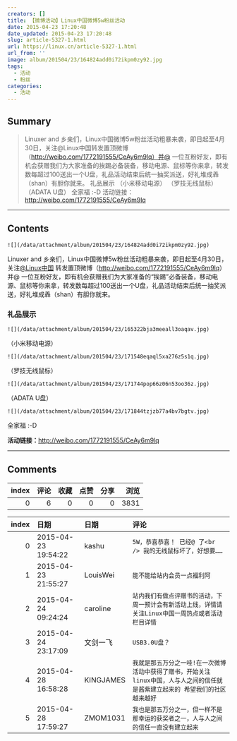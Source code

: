 ```yaml
---
creators: []
title: 【微博活动】Linux中国微博5w粉丝活动
date: 2015-04-23 17:20:48
date_updated: 2015-04-23 17:20:48
slug: article-5327-1.html
url: https://linux.cn/article-5327-1.html
url_from: ''
image: album/201504/23/164824add0i72ikpm0zy92.jpg
tags:
  - 活动
  - 粉丝
categories:
  - 活动
---
```


## Summary

> Linuxer and 乡亲们，Linux中国微博5w粉丝活动粗暴来袭，即日起至4月30日，关注@Linux中国转发置顶微博（http://weibo.com/1772191555/CeAy6m9lq）并@ 一位互粉好友，即有机会获赠我们为大家准备的挨踢必备装备，移动电源、鼠标等你来拿，转发数每超过100送出一个U盘，礼品活动结束后统一抽奖派送，好礼堆成羴（shan）有胆你就来。 礼品展示  （小米移动电源）  （罗技无线鼠标）  （ADATA U盘）  全家福 :-D 活动链接：http://weibo.com/1772191555/CeAy6m9lq

***

<!-- more -->

## Contents

`![](/data/attachment/album/201504/23/164824add0i72ikpm0zy92.jpg)`

Linuxer and 乡亲们，Linux中国微博5w粉丝活动粗暴来袭，即日起至4月30日，关注[@Linux中国](http://weibo.com/n/Linux%E4%B8%AD%E5%9B%BD?from=feed&loc=at) 转发置顶微博（<http://weibo.com/1772191555/CeAy6m9lq>）并@ 一位互粉好友，即有机会获赠我们为大家准备的“挨踢”必备装备，移动电源、鼠标等你来拿，转发数每超过100送出一个U盘，礼品活动结束后统一抽奖派送，好礼堆成羴（shan）有胆你就来。

### 礼品展示

`![](/data/attachment/album/201504/23/165322bja3meeall3oaqav.jpg)`

（小米移动电源）

`![](/data/attachment/album/201504/23/171548eqaql5xa276z5s1q.jpg)`

（罗技无线鼠标）

`![](/data/attachment/album/201504/23/171744pop66z06n53oo36z.jpg)`

（ADATA U盘）

`![](/data/attachment/album/201504/23/171844tzjzb77a4bv7bgtv.jpg)`

全家福 :-D

**活动链接：**<http://weibo.com/1772191555/CeAy6m9lq>

***

## Comments


|   index |   评论 |   收藏 |   点赞 |   分享 |   浏览 |
|--------:|-------:|-------:|-------:|-------:|-------:|
|       0 |      6 |      0 |      0 |      0 |   3831 |

|   index | 日期                | 日期      | 评论                                                                                                                            |
|--------:|:--------------------|:----------|:--------------------------------------------------------------------------------------------------------------------------------|
|       0 | 2015-04-23 19:54:22 | kashu     | `5W，恭喜恭喜！ 已经@ 了<br /> 我的无线鼠标坏了，好想要……`                                                                      |
|       1 | 2015-04-23 21:55:27 | LouisWei  | `能不能给站内会员一点福利阿`                                                                                                    |
|       2 | 2015-04-24 09:24:24 | caroline  | `站内我们有做点评赠书的活动，下周一预计会有新活动上线，详情请关注Linux中国一周热点或者活动栏目详情`                             |
|       3 | 2015-04-24 23:17:09 | 文剑一飞  | `USB3.0U盘？`                                                                                                                   |
|       4 | 2015-04-28 16:58:28 | KINGJAMES | `我就是那五万分之一哇!在一次微博活动中获得了赠书，开始关注linux中国，人与人之间的信任就是酱紫建立起来的 希望我们的社区越来越好` |
|       5 | 2015-04-28 17:59:27 | ZMOM1031  | `我也是那五万分之一，但一样不是那幸运的获奖者之一，人与人之间的信任一直没有建立起来`                                            |
